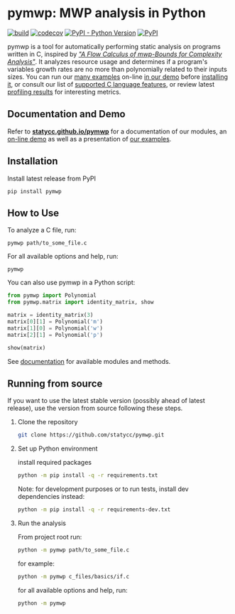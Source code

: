 # pymwp: MWP analysis in Python

[![build](https://github.com/statycc/pymwp/actions/workflows/build.yaml/badge.svg)](https://github.com/statycc/pymwp/actions/workflows/build.yaml)
[![codecov](https://codecov.io/gh/statycc/pymwp/branch/main/graph/badge.svg?token=4v3zRbkAjM)](https://codecov.io/gh/statycc/pymwp)
[![PyPI - Python Version](https://img.shields.io/pypi/pyversions/pymwp)](https://pypi.org/project/pymwp/)
[![PyPI](https://img.shields.io/pypi/v/pymwp)](https://pypi.org/project/pymwp/)

<!--
    do not remove start and end comments (e.g. "include-start", "include-end").
    They are markers for what to include in the docs, but feel free to edit 
    the inner content.
-->

<!--desc-start-->

pymwp is a tool for automatically performing static analysis on programs written in C, inspired by [_"A Flow Calculus of mwp-Bounds for Complexity Analysis"_](https://doi.org/10.1145/1555746.1555752).
It analyzes resource usage and determines if a program's variables growth rates are no more than polynomially related to their inputs sizes.
You can run our [many examples](https://statycc.github.io/pymwp/examples/) on-line [in our demo](https://statycc.github.io/pymwp/demo/) before [installing it](https://statycc.github.io/pymwp/), or consult our list of [supported C language features](https://statycc.github.io/pymwp/features/),
or review latest [profiling results](https://github.com/statycc/pymwp/releases/tag/profile-latest) for interesting metrics. 

<!--desc-end--> 

## Documentation and Demo

Refer to **[statycc.github.io/pymwp](https://statycc.github.io/pymwp/)** for a documentation of our modules, an [on-line demo](https://statycc.github.io/pymwp/demo/) as well as a presentation of [our examples](https://statycc.github.io/pymwp/examples/).

<!--include-start-->

## Installation

Install latest release from PyPI

```
pip install pymwp
```

## How to Use

To analyze a C file, run:

```
pymwp path/to_some_file.c
```

For all available options and help, run:

```
pymwp
```


You can also use pymwp in a Python script:

```python
from pymwp import Polynomial
from pymwp.matrix import identity_matrix, show

matrix = identity_matrix(3)
matrix[0][1] = Polynomial('m')
matrix[1][0] = Polynomial('w')
matrix[2][1] = Polynomial('p')

show(matrix)
```

See [documentation](https://statycc.github.io/pymwp/) for available modules and methods.

## Running from source

If you want to use the latest stable version (possibly ahead of 
latest release), use the version from source following these steps.

1. Clone the repository

    ```bash
    git clone https://github.com/statycc/pymwp.git
    ``` 

2. Set up Python environment

    install required packages

    ```bash
    python -m pip install -q -r requirements.txt
    ``` 
    
    Note: for development purposes or to run tests, install dev dependencies instead: 
    
    ```bash
    python -m pip install -q -r requirements-dev.txt
    ```

3. Run the analysis

    From project root run:
    
    ```bash
    python -m pymwp path/to_some_file.c
    ```

    for example:
    
    ```bash
    python -m pymwp c_files/basics/if.c
    ```
    
    for all available options and help, run:
    
    ```bash
    python -m pymwp
    ```

<!--include-end--> 


